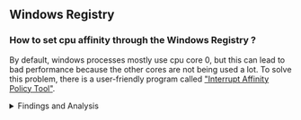 ## Windows Registry

### How to set cpu affinity through the Windows Registry ?
By default, windows processes mostly use cpu core 0, but this can lead to bad performance because the other cores are not being used a lot. To solve this problem, there is a user-friendly program called ["Interrupt Affinity Policy Tool"](https://github.com/littleunixcorn/Unicorns/raw/main/assets/programs/interrupt_affinity_policy_tool.msi).

<details><summary>Findings and Analysis</summary>
Setting affinity through the program above is easy, and simplistic, but using the program above leads to a large amount of wasted time. To solve this, you can use the windows registry, it is fast and requires only a click. Here is a list of the values that you will have to use:
<hr>

**DevicePolicy**

```
IrqPolicyMachineDefault: 0x00
IrqPolicyAllCloseProcessors: 0x01
IrqPolicyOneCloseProcessor: 0x02
IrqPolicyAllProcessorsInMachine: 0x03
IrqPolicySpecifiedProcessors: 0x04
IrqPolicySpreadMessagesAcrossAllProcessors: 0x05
```

**AssignmentSetOverride**

Please visit this [website](<https://bitsum.com/tools/cpu-affinity-calculator/>).

**Regedit path to the devices**

`
[HKEY_LOCAL_MACHINE\SYSTEM\CurrentControlSet\Enum\]
`
<hr>

Example:

```
[HKEY_LOCAL_MACHINE\SYSTEM\CurrentControlSet\Enum\PCI\[DEVICE HW ID]\Device Parameters\Interrupt Management\Affinity Policy]
"DevicePolicy"=dword:00000004
"AssignmentSetOverride"=hex:08
```

The device will be set with the policy `IrqPolicySpecifiedProcessors` on the core 2 (`0x4`) of the processor.
</details>
